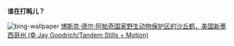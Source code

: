 
**谁在打盹儿？**

![bing-wallpaper](https://www.bing.com/th?id=OHR.SandhillSleeping_ZH-CN8483997851_1920x1080.jpg)
[博斯克·德尔·阿帕奇国家野生动物保护区的沙丘鹤，美国新墨西哥州 (© Jay Goodrich/Tandem Stills + Motion)](https://www.bing.com/search?q=%E6%B2%99%E4%B8%98%E9%B9%A4&amp;form=hpcapt&amp;mkt=zh-cn)
  